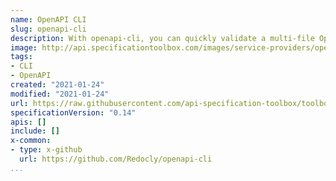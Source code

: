```yaml
---
name: OpenAPI CLI
slug: openapi-cli
description: With openapi-cli, you can quickly validate a multi-file OpenAPI definition. An unbundled definition is far easier to edit and to reduce duplicated type definitions. When the definition is ready, openapi-cli makes it easy to bundle it into one file for distribution.
image: http://api.specificationtoolbox.com/images/service-providers/openapi-cli.png
tags:
- CLI
- OpenAPI
created: "2021-01-24"
modified: "2021-01-24"
url: https://raw.githubusercontent.com/api-specification-toolbox/toolbox/main/_services/openapi-cli.md
specificationVersion: "0.14"
apis: []
include: []
x-common:
- type: x-github
  url: https://github.com/Redocly/openapi-cli
...
```

